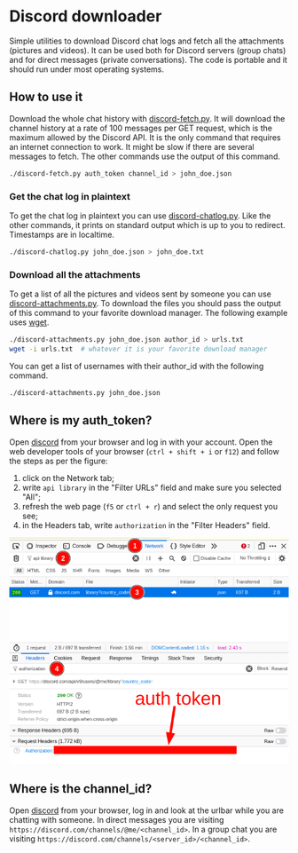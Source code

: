 # Discord downloader
Simple utilities to download Discord chat logs and fetch all the attachments
(pictures and videos). It can be used both for Discord servers (group chats) and
for direct messages (private conversations). The code is portable and it should
run under most operating systems.

## How to use it
Download the whole chat history with [discord-fetch.py](src/discord-fetch.py).
It will download the channel history at a rate of 100 messages per GET request,
which is the maximum allowed by the Discord API. It is the only command that
requires an internet connection to work. It might be slow if there are several
messages to fetch. The other commands use the output of this command.

```bash
./discord-fetch.py auth_token channel_id > john_doe.json
```

### Get the chat log in plaintext
To get the chat log in plaintext you can use
[discord-chatlog.py](src/discord-chatlog.py). Like the other commands, it prints
on standard output which is up to you to redirect. Timestamps are in localtime.

```bash
./discord-chatlog.py john_doe.json > john_doe.txt
```

### Download all the attachments
To get a list of all the pictures and videos sent by someone you can use
[discord-attachments.py](src/discord-attachments.py). To download the files you
should pass the output of this command to your favorite download manager. The
following example uses [wget](https://www.gnu.org/software/wget).

```bash
./discord-attachments.py john_doe.json author_id > urls.txt
wget -i urls.txt  # whatever it is your favorite download manager
```

You can get a list of usernames with their author_id with the following command.

```bash
./discord-attachments.py john_doe.json
```

## Where is my auth_token?
Open [discord](https://discord.com/app) from your browser and log in with your
account. Open the web developer tools of your browser (`ctrl + shift + i` or
`f12`) and follow the steps as per the figure:
1. click on the Network tab;
2. write `api library` in the "Filter URLs" field and make sure you selected "All";
3. refresh the web page (`f5` or `ctrl + r`) and select the only request you see;
4. in the Headers tab, write `authorization` in the "Filter Headers" field.

![alt text](auth_token.png "Developer tools: get the auth token")

## Where is the channel_id?
Open [discord](https://discord.com/app) from your browser, log in and look at
the urlbar while you are chatting with someone. In direct messages you are
visiting `https://discord.com/channels/@me/<channel_id>`. In a group chat you
are visiting `https://discord.com/channels/<server_id>/<channel_id>`.
